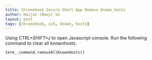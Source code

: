 ```yaml
---
title: Chromebook Secure Shell App Remove Known_hosts
author: Haijun (Navy) Su
layout: post
tags: [chromebook, ssh, known, hosts]
---
```

Using *CTRL+SHIFT+J* to open Javascript console. Run the following command to clear all knownhosts.
```
term_.command.removeAllKnownHosts()
```
